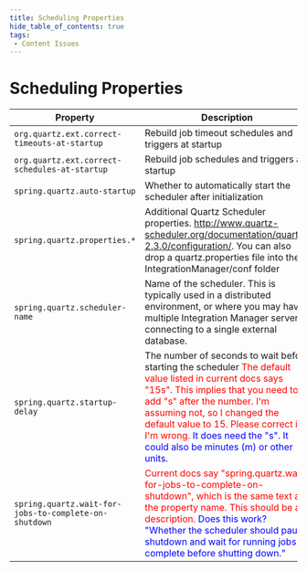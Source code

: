 ```yaml
---
title: Scheduling Properties
hide_table_of_contents: true
tags:
 - Content Issues
---
```


# Scheduling Properties

| Property| Description| Default |
| --- | --- | --- |
| `org.quartz.ext.correct-timeouts-at-startup`| Rebuild job timeout schedules and triggers at startup | `true` |
| `org.quartz.ext.correct-schedules-at-startup` | Rebuild job schedules and triggers at startup | `false` |
| `spring.quartz.auto-startup` | Whether to automatically start the scheduler after initialization | `true` |
| `spring.quartz.properties.*` | Additional Quartz Scheduler properties. http://www.quartz-scheduler.org/documentation/quartz-2.3.0/configuration/. You can also drop a quartz.properties file into the IntegrationManager/conf folder | — |
| `spring.quartz.scheduler-name`| Name of the scheduler. This is typically used in a distributed environment, or where you may have multiple Integration Manager servers connecting to a single external database. | — |
| `spring.quartz.startup-delay` | The number of seconds to wait before starting the scheduler <font color="red">The default value listed in current docs says "15s". This implies that you need to add "s" after the number. I'm assuming not, so I changed the default value to 15. Please correct if I'm wrong.</font> <font color="blue">It does need the "s".  It could also be minutes (m) or other units.</font>| `15` |
| `spring.quartz.wait-for-jobs-to-complete-on-shutdown` | <font color="red">Current docs say "spring.quartz.wait-for-jobs-to-complete-on-shutdown", which is the same text as the property name. This should be a description.</font> <font color="blue"> Does this work?  "Whether the scheduler should pause shutdown and wait for running jobs to complete before shutting down."</font>| `false` |
